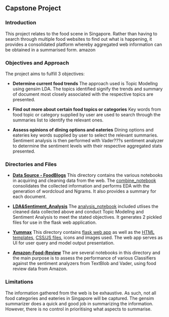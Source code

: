 ## Capstone Project 

### Introduction
This project relates to the food scene in Singapore. Rather than having to search through multiple food websites to find out what is happening, it provides a consolidated platform whereby aggregated web information can be obtained in a summarised form.
amazon
### Objectives and Approach
The project aims to fulfill 3 objectives:

* **Determine current food trends**
The approach used is Topic Modellng using gensim LDA. The topics identified signify the trends and summary of document most closely associated with the respective topics are presented.

* **Find out more about certain food topics or categories**
Key words from food topic or category supplied by user are used to search through the summaries list to identify the relevant ones.

* **Assess opinions of dining options and eateries**
Dining options and eateries key words supplied by user to select the relevant summaries. Sentiment analysis is then performed with Vader???s sentiment analyzer to determine the sentiment levels with their respective aggregated stats presented.

### Directories and Files

* [**Data Source - FoodBlogs**][data_source]
This directory contains the various notebooks in acquiring and cleaning data from the web. The [combine_notebook][combine_data] consolidates the collected information and performs EDA with the generation of wordcloud and Ngrams. It also provides a summary for each document.

* [**LDA&Sentiment_Analysis**][ldasa]
The [analysis_notebook][analysis] included utlises the cleaned data collected above and conduct Topic Modellng and Sentiment Analysis to meet the stated objectives. It generates 2 pickled files for use in the flask web application.

* [**Yummax**][yummax]
This directory contains [flask web app][flask] as well as the [HTML templates][html], [CSS/JS files][cssjs], icons and images used. The web app serves as UI for user query and model output presentation.

* [**Amazon-Food-Review**][amazon]
The are several notebooks in this directory and the main purpose is to assess the performance of various Classifiers against the sentiment analyzers from TextBlob and Vader, using food review data from Amazon. 

### Limitations 
The information gathered from the web is be exhaustive. As such, not all food categories and eateries in Singapore will be captured. The gensim summarizer does a quick and good job in summarizing the information. However, there is no control in prioritising what aspects to summarise. 

[data_source]: ../../../tree/master/Capstone-Project/Data-Source-FoodBlogs
[combine_data]: ../../../tree/master/Capstone-Project/Data-Source-FoodBlogs/FoodBlogs/Combine_allblogs-provide_summary-generate_wordcloud-ngrams.ipynb
[ldasa]: ../../../tree/master/Capstone-Project/LDA&Sentiment_Analysis
[analysis]: ../../../tree/master/Capstone-Project/LDA&Sentiment_Analysis/LDA-Sentiment_Analysis-Foodblogs.ipynb
[yummax]: ../../../tree/master/Capstone-Project/Yummax
[flask]: ../../../tree/master/Capstone-Project/Yummax/Scripts/Yummax.py
[html]: ../../../tree/master/Capstone-Project/Yummax/Scripts/templates
[cssjs]: ../../../tree/master/Capstone-Project/Yummax/Scripts/static
[amazon]: ../../../tree/master/Capstone-Project/Amazon-Food-Review

